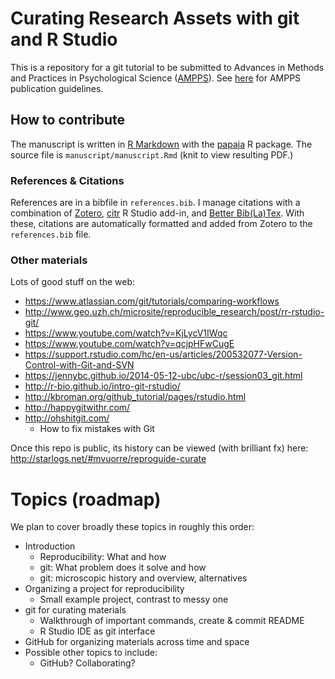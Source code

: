 # Curating Research Assets with git and R Studio

This is a repository for a git tutorial to be submitted to Advances in Methods and Practices in Psychological Science ([AMPPS](https://www.psychologicalscience.org/publications/ampps)). See [here](https://www.psychologicalscience.org/publications/ampps/ampps-submission-guidelines) for AMPPS publication guidelines.

## How to contribute

The manuscript is written in [R Markdown](http://rmarkdown.rstudio.com/) with the [papaja](https://github.com/crsh/papaja) R package. The source file is `manuscript/manuscript.Rmd` (knit to view resulting PDF.)

### References & Citations

References are in a bibfile in `references.bib`. I manage citations with a combination of [Zotero](https://www.zotero.org/), [citr](https://github.com/crsh/citr) R Studio add-in, and [Better Bib(La)Tex](https://github.com/crsh/citr#better-biblatex-integration). With these, citations are automatically formatted and added from Zotero to the `references.bib` file.

### Other materials

Lots of good stuff on the web:

- <https://www.atlassian.com/git/tutorials/comparing-workflows>
- <http://www.geo.uzh.ch/microsite/reproducible_research/post/rr-rstudio-git/>
- <https://www.youtube.com/watch?v=KjLycV1IWqc>
- <https://www.youtube.com/watch?v=qcjpHFwCugE>
- <https://support.rstudio.com/hc/en-us/articles/200532077-Version-Control-with-Git-and-SVN>
- <https://jennybc.github.io/2014-05-12-ubc/ubc-r/session03_git.html>
- <http://r-bio.github.io/intro-git-rstudio/>
- <http://kbroman.org/github_tutorial/pages/rstudio.html>
- <http://happygitwithr.com/>
- <http://ohshitgit.com/>
    - How to fix mistakes with Git
    
Once this repo is public, its history can be viewed (with brilliant fx) here: <http://starlogs.net/#mvuorre/reproguide-curate>

# Topics (roadmap)

We plan to cover broadly these topics in roughly this order:

- Introduction
    - Reproducibility: What and how
    - git: What problem does it solve and how
    - git: microscopic history and overview, alternatives
- Organizing a project for reproducibility
    - Small example project, contrast to messy one
- git for curating materials
    - Walkthrough of important commands, create & commit README
    - R Studio IDE as git interface
- GitHub for organizing materials across time and space
- Possible other topics to include:
    - GitHub? Collaborating?
